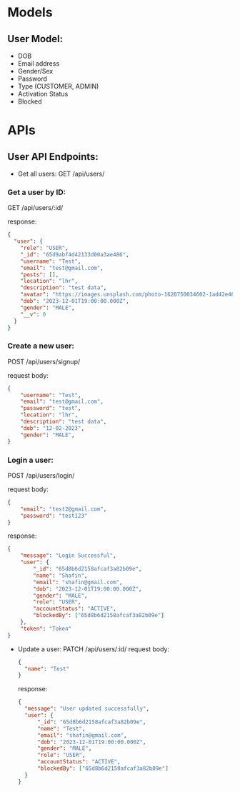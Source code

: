 # Models

## User Model:

- DOB
- Email address
- Gender/Sex
- Password
- Type (CUSTOMER, ADMIN)
- Activation Status
- Blocked


# APIs

## User API Endpoints:

- Get all users: GET /api/users/

### Get a user by ID:

GET /api/users/:id/

response:

```json
{
  "user": {
    "role": "USER",
    "_id": "65d9abf4d42133d00a3ae486",
    "username": "Test",
    "email": "test@gmail.com",
    "posts": [],
    "location": "lhr",
    "description": "test data",
    "avatar": "https://images.unsplash.com/photo-1620750034602-1ad42e46b86b?ixlib=rb-4.0.3&ixid=MnwxMjA3fDB8MHxwaG90by1wYWdlfHx8fGVufDB8fHx8&auto=format&fit=crop&w=735&q=80",
    "dob": "2023-12-01T19:00:00.000Z",
    "gender": "MALE",
    "__v": 0
  }
}
```

### Create a new user:

POST /api/users/signup/

request body:

```json
{
	"username": "Test",
	"email": "test@gmail.com",
	"password": "test",
	"location": "lhr",
	"description": "test data",
	"dob": "12-02-2023",
	"gender": "MALE",
}
```

### Login a user:

POST /api/users/login/

request body:

```json
{
	"email": "test2@gmail.com",
	"password": "test123"
}
```

response:

```json
{
	"message": "Login Successful",
	"user": {
		"_id": "65d8b6d2158afcaf3a82b09e",
		"name": "Shafin",
		"email": "shafin@gmail.com",
		"dob": "2023-12-01T19:00:00.000Z",
		"gender": "MALE",
		"role": "USER",
		"accountStatus": "ACTIVE",
		"blockedBy": ["65d8b6d2158afcaf3a82b09e"]
	},
	"token": "Token"
}
```

- Update a user: PATCH /api/users/:id/
  request body:

  ```json
  {
  	"name": "Test"
  }
  ```

  response:

  ```json
  {
  	"message": "User updated successfully",
  	"user": {
  		"_id": "65d8b6d2158afcaf3a82b09e",
  		"name": "Test",
  		"email": "shafin@gmail.com",
  		"dob": "2023-12-01T19:00:00.000Z",
  		"gender": "MALE",
  		"role": "USER",
  		"accountStatus": "ACTIVE",
  		"blockedBy": ["65d8b6d2158afcaf3a82b09e"]
  	}
  }
  ```

